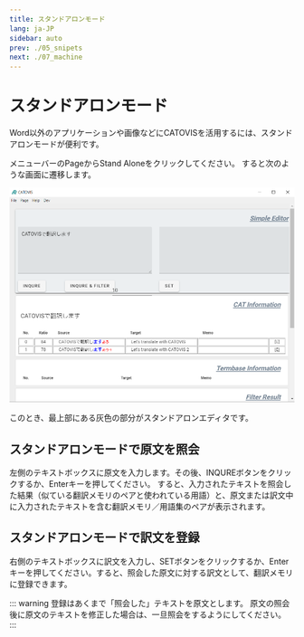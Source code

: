 ```yaml
---
title: スタンドアロンモード
lang: ja-JP
sidebar: auto
prev: ./05_snipets
next: ./07_machine
---
```


# スタンドアロンモード
Word以外のアプリケーションや画像などにCATOVISを活用するには、スタンドアロンモードが便利です。

メニューバーのPageからStand Aloneをクリックしてください。
すると次のような画面に遷移します。

<img src="./pict/standalone.png" alt="img" style="zoom:75%;" />

このとき、最上部にある灰色の部分がスタンドアロンエディタです。

## スタンドアロンモードで原文を照会
左側のテキストボックスに原文を入力します。その後、INQUREボタンをクリックするか、Enterキーを押してください。
すると、入力されたテキストを照会した結果（似ている翻訳メモリのペアと使われている用語）と、原文または訳文中に入力されたテキストを含む翻訳メモリ／用語集のペアが表示されます。

## スタンドアロンモードで訳文を登録
右側のテキストボックスに訳文を入力し、SETボタンをクリックするか、Enterキーを押してください。すると、照会した原文に対する訳文として、翻訳メモリに登録できます。

::: warning
登録はあくまで「照会した」テキストを原文とします。
原文の照会後に原文のテキストを修正した場合は、一旦照会をするようにしてください。
:::